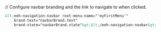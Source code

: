 // Configure navbar branding and the link to navigate to when clicked.

```html
&lt;eeh-navigation-navbar root-menu-name="'myFirstMenu'"
    brand-text="navbarBrand.text"
    brand-state="navbarBrand.state"&gt;&lt;/eeh-navigation-navbar&gt;
```
